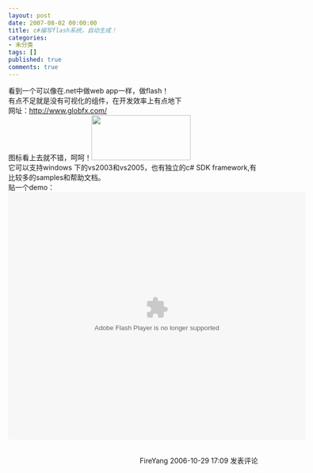```yaml
---
layout: post
date: 2007-08-02 00:00:00
title: c#编写flash系统，自动生成！
categories:
- 未分类
tags: []
published: true
comments: true
---
```

<p>看到一个可以像在.net中做web app一样，做flash！<br />有点不足就是没有可视化的组件，在开发效率上有点地下<br />网址：<a href="http://www.globfx.com/">http://www.globfx.com/</a><br />图标看上去就不错，呵呵！<img height="91" alt="" src="http://www.cnblogs.com/images/cnblogs_com/fireyang/logo_globfx.jpg" width="200" border="0" /><br />它可以支持windows 下的vs2003和vs2005，也有独立的c# SDK framework,有比较多的samples和帮助文档。 <br />贴一个demo：<br />
<object height="500" width="600" classid="clsid:D27CDB6E-AE6D-11cf-96B8-444553540000" xcodebase="http://download.macromedia.com/pub/shockwave/cabs/flash/swflash.cab">
<param name="Movie" value="/images/cnblogs_com/fireyang/SlideShow.swf" /> <param name="Quality" value="high" /><param name="wmode" value="transparent" /><embed src="http://www.cnblogs.com/images/cnblogs_com/fireyang/SlideShow.swf" width="600" height="500" quality="high" wmode="transparent" type="application/x-shockwave-flash" pluginspage="http://www.macromedia.com/go/getflashplayer"></embed>
</object>
<img src="http://www.cnblogs.com/FireYang/aggbug/543657.html" width="1" height="1" /><br /><br /><div align="right"><a style="text-decoration:none;" href="http://FireYang.cnblogs.com/" target="_blank">FireYang</a> 2006-10-29 17:09 <a href="http://www.cnblogs.com/FireYang/archive/2006/10/29/543657.html#Feedback" target="_blank" style="text-decoration:none;">发表评论</a></div></p>
